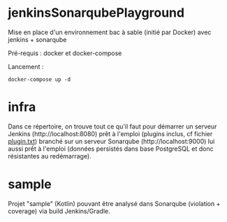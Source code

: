 # jenkinsSonarqubePlayground
Mise en place d'un environnement bac à sable (initié par Docker) avec jenkins + sonarqube

Pré-requis : docker et docker-compose

Lancement :
```
docker-compose up -d
```

# infra

Dans ce répertoire, on trouve tout ce qu'il faut pour démarrer un serveur Jenkins (http://localhost:8080) prêt à l'emploi (plugins inclus, cf fichier [plugin.txt](https://github.com/viareport/jenkinsSonarqubePlayground/blob/master/infra/jenkins/plugins.txt)) branché sur un serveur Sonarqube (http://localhost:9000) lui aussi prết à l'emploi (données persistés dans base PostgreSQL et donc résistantes au redémarrage).

# sample

Projet "sample" (Kotlin) pouvant être analysé dans Sonarqube (violation + coverage) via build Jenkins/Gradle.

